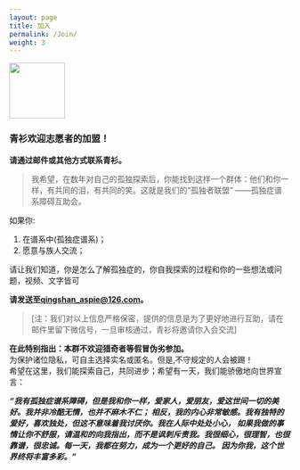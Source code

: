 ```yaml
---
layout: page
title: 加入
permalink: /Join/
weight: 3
---
```


<img align="center" width="100px" src="/assets/favicon.ico" />

### 青衫欢迎志愿者的加盟！  
**请通过邮件或其他方式联系青衫。**  
> 我希望，在数年对自己的孤独探索后，你能找到这样一个群体：他们和你一样，有共同的泪，有共同的笑。这就是我们的“孤独者联盟”  ——孤独症谱系障碍互助会。

如果你:
 1. 在谱系中(孤独症谱系)； 
 2. 愿意与族人交流； 

请让我们知道，你是怎么了解孤独症的，你自我探索的过程和你的一些想法或问题，视频、文字皆可

**请发送至[qingshan_aspie@126.com](mailto:qingshan_aspie@126.com)。**

> [注：我们对以上信息严格保密，提供的信息是为了更好地进行互助，请在邮件里留下微信号，一旦审核通过，青衫将邀请你入会交流]

**在此特别指出：本群不欢迎猎奇者等假冒伪劣参加。**  
为保护诸位隐私，可自主选择实名或匿名。但是,不守规定的人会被踢！  
希望在这里，我们能探索自己，共同进步；希望有一天，我们能骄傲地向世界宣言：  
 
***“我有孤独症谱系障碍，但是我和你一样，爱家人，爱朋友，爱这世间一切的美好。我并非冷酷无情，也并不麻木不仁； 相反，我的内心非常敏感。我有独特的爱好，喜欢独处，但这不意味着我讨厌你。我在人际中处处小心， 如果我做的事情让你不舒服，请温和的向我指出，而不是讽刺斥责我。我很细心，很理智，也很靠谱，很忠诚。每一天，我都在努力，成为一个更好的自己。 因为你我，这个世界终将丰富多彩。”***